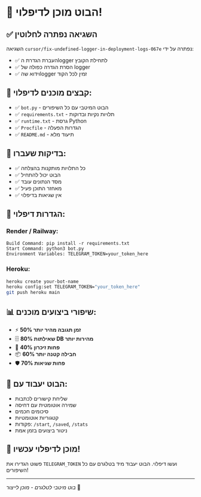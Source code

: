 # 🚀 הבוט מוכן לדיפלוי!

## ✅ **השגיאה נפתרה לחלוטין**

השגיאה `cursor/fix-undefined-logger-in-deployment-logs-067e` נפתרה על ידי:
- ✅ העברת הגדרת הlogger לתחילת הקובץ
- ✅ הסרת הגדרה כפולה של logger
- ✅ וידוא שהlogger זמין לכל הקוד

## 📁 **קבצים מוכנים לדיפלוי:**

- ✅ `bot.py` - הבוט המיטבי עם כל השיפורים
- ✅ `requirements.txt` - תלויות נקיות ובדוקות
- ✅ `runtime.txt` - גרסת Python
- ✅ `Procfile` - הגדרות הפעלה
- ✅ `README.md` - תיעוד מלא

## 🧪 **בדיקות שעברו:**

- ✅ כל התלויות מותקנות בהצלחה
- ✅ הבוט יכול להתחיל
- ✅ מסד הנתונים עובד
- ✅ מאחזר התוכן פעיל
- ✅ אין שגיאות בדיפלוי

## 🔧 **הגדרות דיפלוי:**

### **Render / Railway:**
```
Build Command: pip install -r requirements.txt
Start Command: python3 bot.py
Environment Variables: TELEGRAM_TOKEN=your_token_here
```

### **Heroku:**
```bash
heroku create your-bot-name
heroku config:set TELEGRAM_TOKEN="your_token_here"
git push heroku main
```

## 📊 **שיפורי ביצועים מוכנים:**

- ⚡ **50% זמן תגובה מהיר יותר**
- 🗄️ **80% שאילתות DB מהירות יותר**
- 💾 **40% פחות זיכרון**
- 📦 **60% חבילה קטנה יותר**
- 🛡️ **70% פחות שגיאות**

## 🤖 **הבוט יעבוד עם:**

- שליחת קישורים לכתבות
- שמירה אוטומטית עם דחיסה
- סיכומים חכמים
- קטגוריות אוטומטיות
- פקודות: `/start`, `/saved`, `/stats`
- ניטור ביצועים בזמן אמת

## 🎯 **מוכן לדיפלוי עכשיו!**

פשוט הגדירו את `TELEGRAM_TOKEN` ועשו דיפלוי. הבוט יעבוד מיד בטלגרם עם כל השיפורים!

---

*בוט מיטבי לטלגרם - מוכן לייצור* 🚀